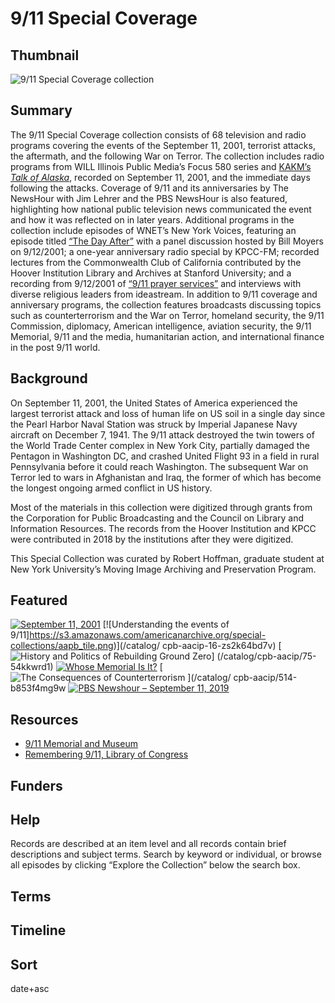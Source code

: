 # 9/11 Special Coverage

## Thumbnail

![9/11 Special Coverage collection](https://s3.amazonaws.com/americanarchive.org/special-collections/9_11_Special_Coverage.jpg "9/11 Special Coverage collection")

## Summary

The 9/11 Special Coverage collection consists of 68 television and radio programs covering the events of the September 11, 2001, terrorist attacks, the aftermath, and the following War on Terror. The collection includes radio programs from WILL Illinois Public Media’s Focus 580 series and [KAKM’s *Talk of Alaska*](https://americanarchive.org/catalog/cpb-aacip_235-09j3vsr8), recorded on September 11, 2001, and the immediate days following the attacks. Coverage of 9/11 and its anniversaries by The NewsHour with Jim Lehrer and the PBS NewsHour is also featured, highlighting how national public television news communicated the event and how it was reflected on in later years.  Additional programs in the collection include episodes of WNET’s New York Voices, featuring an episode titled [“The Day After”]( https://americanarchive.org/catalog/cpb-aacip_75-741rnjrq) with a panel discussion hosted by Bill Moyers on 9/12/2001; a one-year anniversary radio special by KPCC-FM; recorded lectures from the Commonwealth Club of California contributed by the Hoover Institution Library and Archives at Stanford University; and a recording from 9/12/2001 of [“9/11 prayer services”]( https://americanarchive.org/catalog/cpb-aacip_78-73pvn20b) and interviews with diverse religious leaders from ideastream. In addition to 9/11 coverage and anniversary programs, the collection features broadcasts discussing topics such as counterterrorism and the War on Terror, homeland security, the 9/11 Commission, diplomacy, American intelligence, aviation security, the 9/11 Memorial, 9/11 and the media, humanitarian action, and international finance in the post 9/11 world. 

## Background

On September 11, 2001, the United States of America experienced the largest terrorist attack and loss of human life on US soil in a single day since the Pearl Harbor Naval Station was struck by Imperial Japanese Navy aircraft on December 7, 1941. The 9/11 attack destroyed the twin towers of the World Trade Center complex in New York City, partially damaged the Pentagon in Washington DC, and crashed United Flight 93 in a field in rural Pennsylvania before it could reach Washington. The subsequent War on Terror led to wars in Afghanistan and Iraq, the former of which has become the longest ongoing armed conflict in US history. 
     
Most of the materials in this collection were digitized through grants from the Corporation for Public Broadcasting and the Council on Library and Information Resources. The records from the Hoover Institution and KPCC were contributed in 2018 by the institutions after they were digitized.

This Special Collection was curated by Robert Hoffman, graduate student at New York University’s Moving Image Archiving and Preservation Program.

## Featured

[![September 11, 2001](https://s3.amazonaws.com/americanarchive.org/special-collections/aapb_tile.png)](/catalog/cpb-aacip/507-n58cf9k03g)
[![Understanding the events of 9/11]https://s3.amazonaws.com/americanarchive.org/special-collections/aapb_tile.png)](/catalog/ cpb-aacip-16-zs2k64bd7v)
[![History and Politics of Rebuilding Ground Zero ](https://s3.amazonaws.com/americanarchive.org/special-collections/aapb_tile.png)]
(/catalog/cpb-aacip/75-54kkwrd1)
[![Whose Memorial Is It?](https://s3.amazonaws.com/americanarchive.org/special-collections/aapb_tile.png)](/catalog/cpb-aacip/75-289gjbn7)
[![The Consequences of Counterterrorism](https://s3.amazonaws.com/americanarchive.org/special-collections/aapb_tile.png)
](/catalog/ cpb-aacip/514-b853f4mg9w
[![PBS Newshour – September 11, 2019](https://s3.amazonaws.com/americanarchive.org/special-collections/aapb_tile.png)](/catalog/cpb-aacip/525-j96057f59d)

## Resources

- [9/11 Memorial and Museum](https://www.911memorial.org)
- [Remembering 9/11, Library of Congress](https://www.loc.gov/loc/lcib/110910/sept11.html)


## Funders

## Help

Records are described at an item level and all records contain brief descriptions and subject terms. Search by keyword or individual, or browse all episodes by clicking “Explore the Collection” below the search box.

## Terms


## Timeline


## Sort

date+asc
